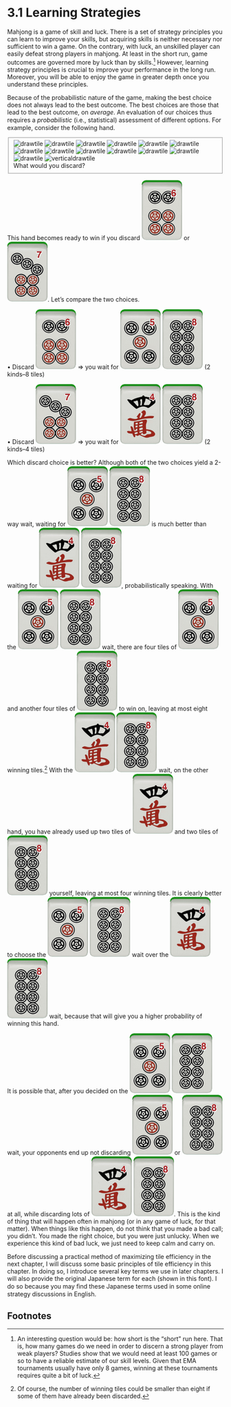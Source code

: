 # 3.1 Learning Strategies

Mahjong is a game of skill and luck. There is a set of strategy
principles you can learn to improve your skills, but acquiring skills is
neither necessary nor sufficient to win a game. On the contrary, with
luck, an unskilled player can easily defeat strong players in mahjong.
At least in the short run, game outcomes are governed more by luck
than by skills.[^1] However, learning strategy principles is crucial to
improve your performance in the long run. Moreover, you will be
able to enjoy the game in greater depth once you understand these
principles.

Because of the probabilistic nature of the game, making the best choice does not always lead to the best outcome. The best choices are those that lead to the best outcome, on _average_. An evaluation of our choices thus requires a _probabilistic_ (i.e., statistical) assessment of diﬀerent options. For example, consider the following hand.


<fieldset class="mahjong-group">

<img src="/assets/image/tiles/4-man.png" alt="drawtile">
<img src="/assets/image/tiles/4-man.png" alt="drawtile">
<img src="/assets/image/tiles/6-pin.png" alt="drawtile">
<img src="/assets/image/tiles/6-pin.png" alt="drawtile">
<img src="/assets/image/tiles/7-pin.png" alt="drawtile">
<img src="/assets/image/tiles/1-sou.png" alt="drawtile">
<img src="/assets/image/tiles/2-sou.png" alt="drawtile">
<img src="/assets/image/tiles/3-sou.png" alt="drawtile">
<img src="/assets/image/tiles/6-sou.png" alt="drawtile">
<img src="/assets/image/tiles/7-sou.png" alt="drawtile">
<img src="/assets/image/tiles/8-sou.png" alt="drawtile">
<img src="/assets/image/tiles/hatsu.png" alt="drawtile">
<img src="/assets/image/tiles/hatsu.png" alt="drawtile">
<img src="/assets/image/tiles/h-hatsu.png" alt="verticaldrawtile">

<div class="discard-question">What would you discard?</div>

</fieldset>



This hand becomes ready to win if you discard ![singletile](../../assets/image/tiles/6-pin.png) or ![singletile](../../assets/image/tiles/7-pin.png). Let’s compare the two choices.

• Discard ![singletile](../../assets/image/tiles/6-pin.png)  <span class="arrow">⇒</span>  you wait for ![singletile](../../assets/image/tiles/5-pin.png)  ![singletile](../../assets/image/tiles/8-pin.png)  (2 kinds–8 tiles)

• Discard ![singletile](../../assets/image/tiles/7-pin.png) <span class="arrow">⇒</span> 
you wait for ![singletile](../../assets/image/tiles/4-man.png) ![singletile](../../assets/image/tiles/8-pin.png)  (2 kinds–4 tiles)

Which discard choice is better? Although both of the two choices
yield a 2-way wait, waiting for ![singletile](../../assets/image/tiles/5-pin.png) ![singletile](../../assets/image/tiles/8-pin.png) is much better than waiting
for ![singletile](../../assets/image/tiles/4-man.png) ![singletile](../../assets/image/tiles/8-pin.png), probabilistically speaking. With the ![singletile](../../assets/image/tiles/5-pin.png) ![singletile](../../assets/image/tiles/8-pin.png) wait, there are
four tiles of ![singletile](../../assets/image/tiles/5-pin.png) and another four tiles of ![singletile](../../assets/image/tiles/8-pin.png) to win on, leaving at most
eight winning tiles.[^2] With the ![singletile](../../assets/image/tiles/4-man.png) ![singletile](../../assets/image/tiles/8-pin.png) wait, on the other hand, you
have already used up two tiles of ![singletile](../../assets/image/tiles/4-man.png) and two tiles of ![singletile](../../assets/image/tiles/8-pin.png) yourself,
leaving at most four winning tiles. It is clearly better to choose the
![singletile](../../assets/image/tiles/5-pin.png) ![singletile](../../assets/image/tiles/8-pin.png) wait over the ![singletile](../../assets/image/tiles/4-man.png) ![singletile](../../assets/image/tiles/8-pin.png) wait, because that will give you a higher
probability of winning this hand.

It is possible that, after you decided on the ![singletile](../../assets/image/tiles/5-pin.png) ![singletile](../../assets/image/tiles/8-pin.png) wait, your opponents end up not discarding ![singletile](../../assets/image/tiles/5-pin.png) or ![singletile](../../assets/image/tiles/8-pin.png) at all, while discarding lots of
![singletile](../../assets/image/tiles/4-man.png) ![singletile](../../assets/image/tiles/8-pin.png). This is the kind of thing that will happen often in mahjong (or
in any game of luck, for that matter). When things like this happen,
do not think that you made a bad call; you didn’t. You made the right
choice, but you were just unlucky. When we experience this kind of
bad luck, we just need to keep calm and carry on.



Before discussing a practical method of maximizing tile efficiency in the next chapter, I will discuss some basic principles of tile efficiency in this chapter. In doing so, I introduce several key terms we use in later chapters. I will also provide the original Japanese term for each (shown in this font). I do so because you may ﬁnd these Japanese terms used in some online strategy discussions in English.

## Footnotes
[^1]: An interesting question would be: how short is the “short” run here. That is, how many games do we need in order to discern a strong player from weak players? Studies show that we would need at least 100 games or so to have a reliable estimate of our skill levels. Given that EMA tournaments usually have only 8 games, winning at these tournaments requires quite a bit of luck.


[^2]: Of course, the number of winning tiles could be smaller than eight if some of them have already been discarded.
